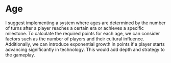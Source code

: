 # Age
I suggest implementing a system where ages are determined by the number of turns after a player reaches a certain era or achieves a specific milestone. To calculate the required points for each age, we can consider factors such as the number of players and their cultural influence. Additionally, we can introduce exponential growth in points if a player starts advancing significantly in technology. This would add depth and strategy to the gameplay.

